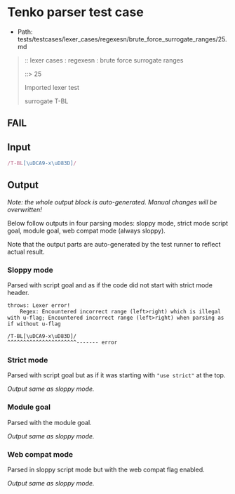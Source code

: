 # Tenko parser test case

- Path: tests/testcases/lexer_cases/regexesn/brute_force_surrogate_ranges/25.md

> :: lexer cases : regexesn : brute force surrogate ranges
>
> ::> 25
>
> Imported lexer test
>
> surrogate T-BL

## FAIL

## Input

`````js
/T-BL[\uDCA9-x\uD83D]/
`````

## Output

_Note: the whole output block is auto-generated. Manual changes will be overwritten!_

Below follow outputs in four parsing modes: sloppy mode, strict mode script goal, module goal, web compat mode (always sloppy).

Note that the output parts are auto-generated by the test runner to reflect actual result.

### Sloppy mode

Parsed with script goal and as if the code did not start with strict mode header.

`````
throws: Lexer error!
    Regex: Encountered incorrect range (left>right) which is illegal with u-flag; Encountered incorrect range (left>right) when parsing as if without u-flag

/T-BL[\uDCA9-x\uD83D]/
^^^^^^^^^^^^^^^^^^^^^^------- error
`````

### Strict mode

Parsed with script goal but as if it was starting with `"use strict"` at the top.

_Output same as sloppy mode._

### Module goal

Parsed with the module goal.

_Output same as sloppy mode._

### Web compat mode

Parsed in sloppy script mode but with the web compat flag enabled.

_Output same as sloppy mode._
